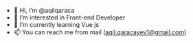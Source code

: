 - 👋 Hi, I’m @aqilqaraca
- 👀 I’m interested in Front-end Developer
- 🌱 I’m currently learning Vue js
- 📫 You can reach me from mail (aqil.qaracayev1@gmail.com) 


